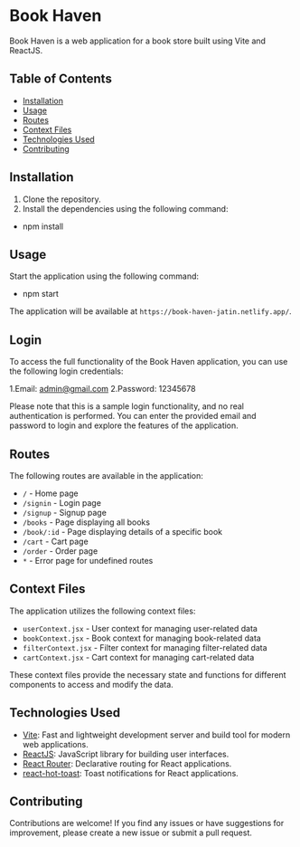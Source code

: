 # Book Haven

Book Haven is a web application for a book store built using Vite and ReactJS.

## Table of Contents

- [Installation](#installation)
- [Usage](#usage)
- [Routes](#routes)
- [Context Files](#context-files)
- [Technologies Used](#technologies-used)
- [Contributing](#contributing)

## Installation

1. Clone the repository.
2. Install the dependencies using the following command:

- npm install

## Usage

Start the application using the following command:

- npm start

The application will be available at `https://book-haven-jatin.netlify.app/`.

## Login

To access the full functionality of the Book Haven application, you can use the following login credentials:

1.Email: admin@gmail.com
2.Password: 12345678

Please note that this is a sample login functionality, and no real authentication is performed. You can enter the provided email and password to login and explore the features of the application.

## Routes

The following routes are available in the application:

- `/` - Home page
- `/signin` - Login page
- `/signup` - Signup page
- `/books` - Page displaying all books
- `/book/:id` - Page displaying details of a specific book
- `/cart` - Cart page
- `/order` - Order page
- `*` - Error page for undefined routes

## Context Files

The application utilizes the following context files:

- `userContext.jsx` - User context for managing user-related data
- `bookContext.jsx` - Book context for managing book-related data
- `filterContext.jsx` - Filter context for managing filter-related data
- `cartContext.jsx` - Cart context for managing cart-related data

These context files provide the necessary state and functions for different components to access and modify the data.

## Technologies Used

- [Vite](https://vitejs.dev/): Fast and lightweight development server and build tool for modern web applications.
- [ReactJS](https://reactjs.org/): JavaScript library for building user interfaces.
- [React Router](https://reactrouter.com/): Declarative routing for React applications.
- [react-hot-toast](https://react-hot-toast.com/): Toast notifications for React applications.

## Contributing

Contributions are welcome! If you find any issues or have suggestions for improvement, please create a new issue or submit a pull request.
